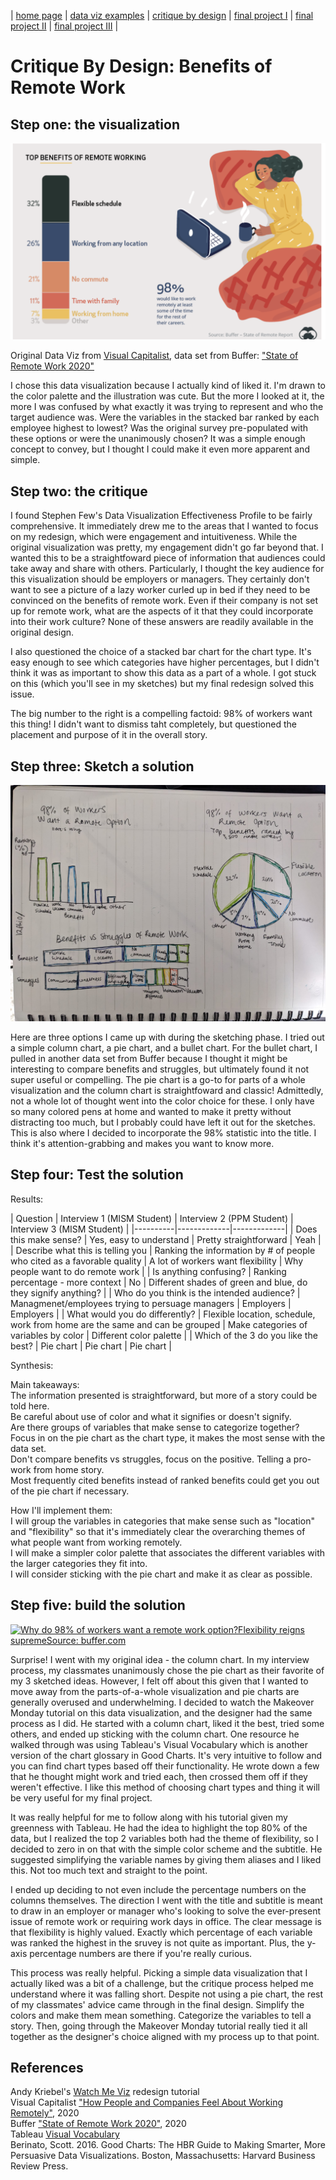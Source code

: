 | [home page](readme) | [data viz examples](dataviz-examples) | [critique by design](critique-by-design) | [final project I](final-project-part-one) | [final project II](final-project-part-two) | [final project III](final-project-part-three) |

# Critique By Design: Benefits of Remote Work


## Step one: the visualization

![](Original.png "Original Data Viz")

Original Data Viz from [Visual Capitalist](https://www.visualcapitalist.com/how-people-and-companies-feel-about-working-remotely/), data set from Buffer: ["State of Remote Work 2020"](https://buffer.com/state-of-remote-work/2020)

I chose this data visualization because I actually kind of liked it. I'm drawn to the color palette and the illustration was cute. But the more I looked at it, the more I was confused by what exactly it was trying to represent and who the target audience was. Were the variables in the stacked bar ranked by each employee highest to lowest? Was the original survey pre-populated with these options or were the unanimously chosen? It was a simple enough concept to convey, but I thought I could make it even more apparent and simple.


## Step two: the critique
I found Stephen Few's Data Visualization Effectiveness Profile to be fairly comprehensive. It immediately drew me to the areas that I wanted to focus on my redesign, which were engagement and intuitiveness. While the original visualization was pretty, my engagement didn't go far beyond that. I wanted this to be a straightfoward piece of information that audiences could take away and share with others. Particularly, I thought the key audience for this visualization should be employers or managers. They certainly don't want to see a picture of a lazy worker curled up in bed if they need to be convinced on the benefits of remote work. Even if their company is not set up for remote work, what are the aspects of it that they could incorporate into their work culture? None of these answers are readily available in the original design. 

I also questioned the choice of a stacked bar chart for the chart type. It's easy enough to see which categories have higher percentages, but I didn't think it was as important to show this data as a part of a whole. I got stuck on this (which you'll see in my sketches) but my final redesign solved this issue. 

The big number to the right is a compelling factoid: 98% of workers want this thing! I didn't want to dismiss taht completely, but questioned the placement and purpose of it in the overall story. 

## Step three: Sketch a solution

![](Sketches.jpg "1st Round of Sketches")

Here are three options I came up with during the sketching phase. I tried out a simple column chart, a pie chart, and a bullet chart. For the bullet chart, I pulled in another data set from Buffer because I thought it might be interesting to compare benefits and struggles, but ultimately found it not super useful or compelling. The pie chart is a go-to for parts of a whole visualization and the column chart is straightfoward and classic! Admittedly, not a whole lot of thought went into the color choice for these. I only have so many colored pens at home and wanted to make it pretty without distracting too much, but I probably could have left it out for the sketches. This is also where I decided to incorporate the 98% statistic into the title. I think it's attention-grabbing and makes you want to know more.

## Step four: Test the solution


Results: 



| Question | Interview 1 (MISM Student) | Interview 2 (PPM Student) | Interview 3 (MISM Student) | 
|----------|-------------|-------------|
| Does this make sense?         |  Yes, easy to understand           |  Pretty straightforward           |  Yeah               |
| Describe what this is telling you         | Ranking the information by # of people who cited as a favorable quality            |   A lot of workers want flexibility          |      Why people want to do remote work         |
| Is anything confusing?         |  Ranking percentage - more context           |  No           | Different shades of green and blue, do they signify anything?          |
| Who do you think is the intended audience? |  Managmenet/employees trying to persuage managers            |   Employers               |   Employers           |
| What would you do differently?  |   Flexible location, schedule, work from home are the same and can be grouped               |   Make categories of variables by color             |  Different color palette                |
| Which of the 3 do you like the best? | Pie chart | Pie chart | Pie chart |

Synthesis: 


Main takeaways:<br/>
The information presented is straightforward, but more of a story could be told here.<br/>
Be careful about use of color and what it signifies or doesn't signify.<br/>
Are there groups of variables that make sense to categorize together?<br/>
Focus in on the pie chart as the chart type, it makes the most sense with the data set.<br/>
Don't compare benefits vs struggles, focus on the positive. Telling a pro-work from home story.<br/>
Most frequently cited benefits instead of ranked benefits could get you out of the pie chart if necessary.<br/>

How I'll implement them:<br/>
I will group the variables in categories that make sense such as "location" and "flexibility" so that it's immediately clear the overarching themes of what people want from working remotely.<br/>
I will make a simpler color palette that associates the different variables with the larger categories they fit into.<br/>
I will consider sticking with the pie chart and make it as clear as possible.<br/> 


## Step five: build the solution

<div class='tableauPlaceholder' id='viz1739415363378' style='position: relative'><noscript><a href='#'><img alt='Why do 98% of workers want a remote work option?Flexibility reigns supremeSource: buffer.com ' src='https:&#47;&#47;public.tableau.com&#47;static&#47;images&#47;Be&#47;BenefitsofRemoteWork_17394113277670&#47;ColumnChart&#47;1_rss.png' style='border: none' /></a></noscript><object class='tableauViz'  style='display:none;'><param name='host_url' value='https%3A%2F%2Fpublic.tableau.com%2F' /> <param name='embed_code_version' value='3' /> <param name='site_root' value='' /><param name='name' value='BenefitsofRemoteWork_17394113277670&#47;ColumnChart' /><param name='tabs' value='no' /><param name='toolbar' value='yes' /><param name='static_image' value='https:&#47;&#47;public.tableau.com&#47;static&#47;images&#47;Be&#47;BenefitsofRemoteWork_17394113277670&#47;ColumnChart&#47;1.png' /> <param name='animate_transition' value='yes' /><param name='display_static_image' value='yes' /><param name='display_spinner' value='yes' /><param name='display_overlay' value='yes' /><param name='display_count' value='yes' /><param name='language' value='en-US' /><param name='filter' value='publish=yes' /></object></div>                
<script type='text/javascript'>                    
  var divElement = document.getElementById('viz1739415363378');                    
  var vizElement = divElement.getElementsByTagName('object')[0];                    
  vizElement.style.width='100%';vizElement.style.height=(divElement.offsetWidth*0.75)+'px';                    
  var scriptElement = document.createElement('script');                    
  scriptElement.src = 'https://public.tableau.com/javascripts/api/viz_v1.js';                    
  vizElement.parentNode.insertBefore(scriptElement, vizElement);                
</script>

Surprise! I went with my original idea - the column chart. In my interview process, my classmates unanimously chose the pie chart as their favorite of my 3 sketched ideas. However, I felt off about this given that I wanted to move away from the parts-of-a-whole visualization and pie charts are generally overused and underwhelming. I decided to watch the Makeover Monday tutorial on this data visualization, and the designer had the same process as I did. He started with a column chart, liked it the best, tried some others, and ended up sticking with the column chart. One resource he walked through was using Tableau's Visual Vocabulary which is another version of the chart glossary in Good Charts. It's very intuitive to follow and you can find chart types based off their functionality. He wrote down a few that he thought might work and tried each, then crossed them off if they weren't effective. I like this method of choosing chart types and thing it will be very useful for my final project. 

It was really helpful for me to follow along with his tutorial given my greenness with Tableau. He had the idea to highlight the top 80% of the data, but I realized the top 2 variables both had the theme of flexibility, so I decided to zero in on that with the simple color scheme and the subtitle. He suggested simplifying the variable names by giving them aliases and I liked this. Not too much text and straight to the point. 

I ended up deciding to not even include the percentage numbers on the columns themselves. The direction I went with the title and subtitle is meant to draw in an employer or manager who's looking to solve the ever-present issue of remote work or requiring work days in office. The clear message is that flexibility is highly valued. Exactly which percentage of each variable was ranked the highest in the sruvey is not quite as important. Plus, the y-axis percentage numbers are there if you're really curious. 

This process was really helpful. Picking a simple data visualization that I actually liked was a bit of a challenge, but the critique process helped me understand where it was falling short. Despite not using a pie chart, the rest of my classmates' advice came through in the final design. Simplify the colors and make them mean something. Categorize the variables to tell a story. Then, going through the Makeover Monday tutorial really tied it all together as the designer's choice aligned with my process up to that point. 

## References
Andy Kriebel's [Watch Me Viz](https://www.youtube.com/watch?v=Pf-ADZqo6MM&list=PLX-uPHRG0cLb697Ie-ZGSObRLLNhxzJGK&index=146) redesign tutorial<br/>
Visual Capitalist ["How People and Companies Feel About Working Remotely"](https://www.visualcapitalist.com/how-people-and-companies-feel-about-working-remotely/), 2020<br/>
Buffer ["State of Remote Work 2020"](https://buffer.com/state-of-remote-work/2020), 2020<br/>
Tableau [Visual Vocabulary](https://www.tableau.com/solutions/gallery/visual-vocabulary)<br/>
Berinato, Scott. 2016. Good Charts: The HBR Guide to Making Smarter, More Persuasive Data Visualizations. Boston, Massachusetts: Harvard Business Review Press.

